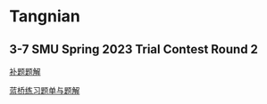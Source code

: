 # Tangnian

## 3-7 SMU Spring 2023 Trial Contest Round 2

[补题题解](https://blog.csdn.net/tangnian030/article/details/129474958)



[蓝桥练习题单与题解](https://blog.csdn.net/tangnian030/article/details/129771837)

